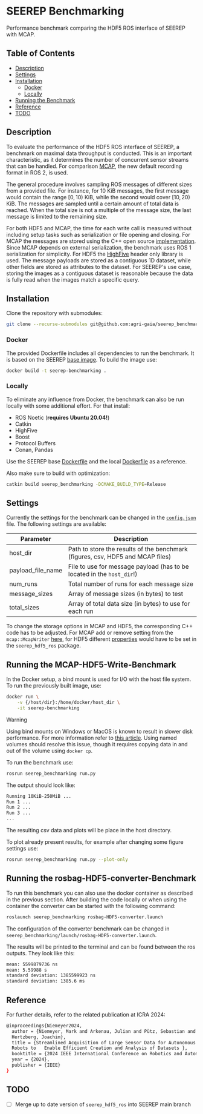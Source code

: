 # SEEREP Benchmarking

Performance benchmark comparing the HDF5 ROS interface of SEEREP with MCAP.

## Table of Contents

- [Description](#description)
- [Settings](#settings)
- [Installation](#installation)
  - [Docker](#docker)
  - [Locally](#locally)
- [Running the Benchmark](#running-the-benchmark)
- [Reference](#reference)
- [TODO](#todo)

## Description

To evaluate the performance of the HDF5 ROS interface of SEEREP,
a benchmark on maximal data throughput is conducted.
This is an important characteristic, as it determines the number of
concurrent sensor streams that can be handled. For comparison [MCAP](https://mcap.dev/),
the new default recording format in ROS 2, is used.

The general procedure involves sampling ROS messages of different sizes from
a provided file. For instance, for 10 KiB messages, the first message
would contain the range $[0,10)$ KiB, while the second would cover $[10,20)$ KiB.
The messages are sampled until a certain amount of total data is reached.
When the total size is not a multiple of the message size, the last message is
limited to the remaining size.

For both HDF5 and MCAP, the time for each write call is measured without including
setup tasks such as serialization or file opening and closing.
For MCAP the messages are stored using the C++ open source
[implementation](https://github.com/foxglove/mcap/tree/main/cpp).
Since MCAP depends on external serialization, the benchmark uses ROS 1
serialization for simplicity. For HDF5 the [HighFive](https://github.com/BlueBrain/HighFive)
header only library is used. The message payloads are stored as a contiguous
1D dataset, while other fields are stored as attributes to the dataset.
For SEEREP's use case, storing the images as a contiguous dataset is
reasonable because the data is fully read when the images match a specific query.

## Installation

Clone the repository with submodules:

```bash
git clone --recurse-submodules git@github.com:agri-gaia/seerep_benchmarking.git
```

### Docker

The provided Dockerfile includes all dependencies to run the benchmark. It is
based on the SEEREP
[base image](https://github.com/agri-gaia/seerep/pkgs/container/seerep_base).
To build the image use:

```bash
docker build -t seerep-benchmarking .
```

### Locally

To eliminate any influence from Docker, the benchmark can also be run locally with some additional effort. For that install:

- ROS Noetic (**requires Ubuntu 20.04!**)
- Catkin
- HighFive
- Boost
- Protocol Buffers
- Conan, Pandas

Use the SEEREP base [Dockerfile](https://github.com/agri-gaia/seerep/blob/main/docker/base/Dockerfile)
and the local [Dockerfile](./Dockerfile) as a reference.

Also make sure to build with optimization:

```bash
catkin build seerep_benchmarking -DCMAKE_BUILD_TYPE=Release
```

## Settings

Currently the settings for the benchmark can be changed in the
[`config.json`](./seerep_benchmarking/config/config.json) file. The following settings are
available:

| Parameter | Description |
|----------|----------|
| host_dir | Path to store the results of the benchmark (figures, csv, HDF5 and MCAP files)  |
| payload_file_name  | File to use for message payload (has to be located in the `host_dir`!)  |
| num_runs  | Total number of runs for each message size   |
| message_sizes | Array of message sizes (in bytes) to test  |
| total_sizes  | Array of total data size (in bytes) to use for each run  |

To change the storage options in MCAP and HDF5, the corresponding C++ code has to be adjusted.
For MCAP add or remove setting from the `mcap::McapWriter`
[here](https://github.com/agri-gaia/seerep_benchmarking/blob/251cb0f7d9d30bfff530f3f8a7cb8abffda7fb10/seerep_benchmarking/src/analysis.cpp#L47-L53), for HDF5 different
[properties](https://bluebrain.github.io/HighFive/group___property_lists.html#ga8877fba7ca191b3b155888a625a764c3)
would have to be set in the `seerep_hdf5_ros` package.

## Running the MCAP-HDF5-Write-Benchmark

In the Docker setup, a bind mount is used for I/O with the host file system.
To run the previously built image, use:

```bash
docker run \
    -v {/host/dir}:/home/docker/host_dir \
    -it seerep-benchmarking 
```

> [!WARNING]  
> Using bind mounts on Windows or MacOS is known to result in slower disk performance.
> For more information refer to [this article](https://code.visualstudio.com/remote/advancedcontainers/improve-performance).
> Using named volumes should resolve this issue, though it requires copying data in and out of the
> volume using `docker cp`.

To run the benchmark use:

```bash
rosrun seerep_benchmarking run.py 
```

The output should look like:

```bash
Running 10KiB-250MiB ...
Run 1 ...
Run 2 ...
Run 3 ...
...
```

The resulting csv data and plots will be place in the host directory.

To plot already present results, for example after changing some figure settings use:

```bash
rosrun seerep_benchmarking run.py --plot-only
```

## Running the rosbag-HDF5-converter-Benchmark
To run this benchmark you can also use the docker container as described in the
previous section. After building the code locally or when using the container the
converter can be started with the following command:

```bash
roslaunch seerep_benchmarking rosbag-HDF5-converter.launch
```

The configuration of the converter benchmark can be changed in `seerep_benchmarking/launch/rosbag-HDF5-converter.launch`.

The results will be printed to the terminal and can be found between the ros outputs.
They look like this:

```bash
mean: 5599879736 ns
mean: 5.59988 s
standard deviation: 1385599923 ns
standard deviation: 1385.6 ms
```


## Reference

For further details, refer to the related publication at ICRA 2024:

```bash
@inproceedings{Niemeyer2024,
  author = {Niemeyer, Mark and Arkenau, Julian and Pütz, Sebastian and
  Hertzberg, Joachim},
  title = {Streamlined Acquisition of Large Sensor Data for Autonomous Mobile
  Robots to   Enable Efficient Creation and Analysis of Datasets },
  booktitle = {2024 IEEE International Conference on Robotics and Automation (ICRA)},
  year = {2024},
  publisher = {IEEE}
}
```

## TODO

- [ ] Merge up to date version of `seerep_hdf5_ros` into SEEREP main branch
